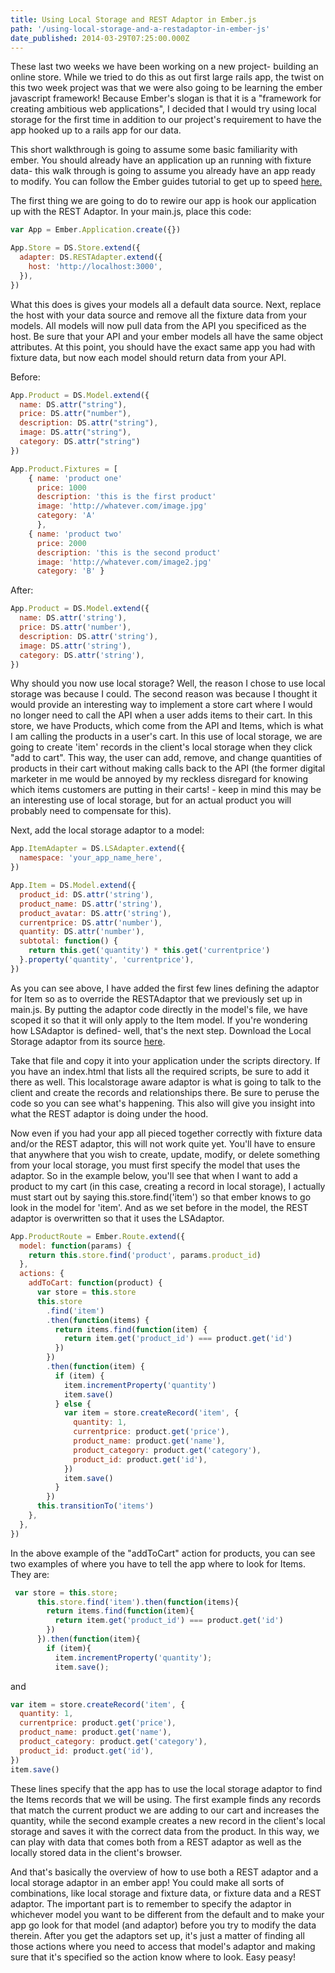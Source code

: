 ```yaml
---
title: Using Local Storage and REST Adaptor in Ember.js
path: '/using-local-storage-and-a-restadaptor-in-ember-js'
date_published: 2014-03-29T07:25:00.000Z
---
```


These last two weeks we have been working on a new project- building an online store. While we tried to do this as out first large rails app, the twist on this two week project was that we were also going to be learning the ember javascript framework! Because Ember's slogan is that it is a "framework for creating ambitious web applications", I decided that I would try using local storage for the first time in addition to our project's requirement to have the app hooked up to a rails app for our data.

This short walkthrough is going to assume some basic familiarity with ember. You should already have an application up an running with fixture data- this walk through is going to assume you already have an app ready to modify. You can follow the Ember guides tutorial to get up to speed <a href="http://emberjs.com/guides/">here.</a>

The first thing we are going to do to rewire our app is hook our application up with the REST Adaptor. In your main.js, place this code:

```javascript
var App = Ember.Application.create({})

App.Store = DS.Store.extend({
  adapter: DS.RESTAdapter.extend({
    host: 'http://localhost:3000',
  }),
})
```

What this does is gives your models all a default data source. Next, replace the host with your data source and remove all the fixture data from your models. All models will now pull data from the API you specificed as the host. Be sure that your API and your ember models all have the same object attributes. At this point, you should have the exact same app you had with fixture data, but now each model should return data from your API.

Before:

```javascript
App.Product = DS.Model.extend({
  name: DS.attr("string"),
  price: DS.attr("number"),
  description: DS.attr("string"),
  image: DS.attr("string"),
  category: DS.attr("string")
})

App.Product.Fixtures = [
	{ name: 'product one'
      price: 1000
      description: 'this is the first product'
      image: 'http://whatever.com/image.jpg'
      category: 'A'
      },
    { name: 'product two'
      price: 2000
      description: 'this is the second product'
      image: 'http://whatever.com/image2.jpg'
      category: 'B' }
```

After:

```javascript
App.Product = DS.Model.extend({
  name: DS.attr('string'),
  price: DS.attr('number'),
  description: DS.attr('string'),
  image: DS.attr('string'),
  category: DS.attr('string'),
})
```

Why should you now use local storage? Well, the reason I chose to use local storage was because I could. The second reason was because I thought it would provide an interesting way to implement a store cart where I would no longer need to call the API when a user adds items to their cart. In this store, we have Products, which come from the API and Items, which is what I am calling the products in a user's cart. In this use of local storage, we are going to create 'item' records in the client's local storage when they click "add to cart". This way, the user can add, remove, and change quantities of products in their cart without making calls back to the API (the former digital marketer in me would be annoyed by my reckless disregard for knowing which items customers are putting in their carts! - keep in mind this may be an interesting use of local storage, but for an actual product you will probably need to compensate for this).

Next, add the local storage adaptor to a model:

```javascript
App.ItemAdapter = DS.LSAdapter.extend({
  namespace: 'your_app_name_here',
})

App.Item = DS.Model.extend({
  product_id: DS.attr('string'),
  product_name: DS.attr('string'),
  product_avatar: DS.attr('string'),
  currentprice: DS.attr('number'),
  quantity: DS.attr('number'),
  subtotal: function() {
    return this.get('quantity') * this.get('currentprice')
  }.property('quantity', 'currentprice'),
})
```

As you can see above, I have added the first few lines defining the adaptor for Item so as to override the RESTAdaptor that we previously set up in main.js. By putting the adaptor code directly in the model's file, we have scoped it so that it will only apply to the Item model. If you're wondering how LSAdaptor is defined- well, that's the next step. Download the Local Storage adaptor from its source <a href="https://raw.github.com/rpflorence/ember-localstorage-adapter/master/localstorage_adapter.js"> here</a>.

Take that file and copy it into your application under the scripts directory. If you have an index.html that lists all the required scripts, be sure to add it there as well. This localstorage aware adaptor is what is going to talk to the client and create the records and relationships there. Be sure to peruse the code so you can see what's happening. This also will give you insight into what the REST adaptor is doing under the hood.

Now even if you had your app all pieced together correctly with fixture data and/or the REST adaptor, this will not work quite yet. You'll have to ensure that anywhere that you wish to create, update, modify, or delete something from your local storage, you must first specify the model that uses the adaptor. So in the example below, you'll see that when I want to add a product to my cart (in this case, creating a record in local storage), I actually must start out by saying this.store.find('item') so that ember knows to go look in the model for 'item'. And as we set before in the model, the REST adaptor is overwritten so that it uses the LSAdaptor.

```javascript
App.ProductRoute = Ember.Route.extend({
  model: function(params) {
    return this.store.find('product', params.product_id)
  },
  actions: {
    addToCart: function(product) {
      var store = this.store
      this.store
        .find('item')
        .then(function(items) {
          return items.find(function(item) {
            return item.get('product_id') === product.get('id')
          })
        })
        .then(function(item) {
          if (item) {
            item.incrementProperty('quantity')
            item.save()
          } else {
            var item = store.createRecord('item', {
              quantity: 1,
              currentprice: product.get('price'),
              product_name: product.get('name'),
              product_category: product.get('category'),
              product_id: product.get('id'),
            })
            item.save()
          }
        })
      this.transitionTo('items')
    },
  },
})
```

In the above example of the "addToCart" action for products, you can see two examples of where you have to tell the app where to look for Items. They are:

```javascript
 var store = this.store;
      this.store.find('item').then(function(items){
        return items.find(function(item){
          return item.get('product_id') === product.get('id')
        })
      }).then(function(item){
        if (item){
          item.incrementProperty('quantity');
          item.save();
```

and

```javascript
var item = store.createRecord('item', {
  quantity: 1,
  currentprice: product.get('price'),
  product_name: product.get('name'),
  product_category: product.get('category'),
  product_id: product.get('id'),
})
item.save()
```

These lines specify that the app has to use the local storage adaptor to find the Items records that we will be using. The first example finds any records that match the current product we are adding to our cart and increases the quantity, while the second example creates a new record in the client's local storage and saves it with the correct data from the product. In this way, we can play with data that comes both from a REST adaptor as well as the locally stored data in the client's browser.

And that's basically the overview of how to use both a REST adaptor and a local storage adaptor in an ember app! You could make all sorts of combinations, like local storage and fixture data, or fixture data and a REST adaptor. The important part is to remember to specify the adaptor in whichever model you want to be different from the default and to make your app go look for that model (and adaptor) before you try to modify the data therein. After you get the adaptors set up, it's just a matter of finding all those actions where you need to access that model's adaptor and making sure that it's specified so the action know where to look. Easy peasy!
